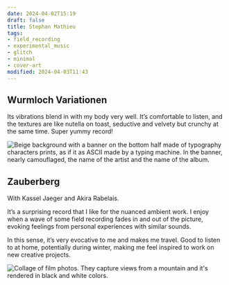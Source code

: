 ```yaml
---
date: 2024-04-02T15:19
draft: false
title: Stephan Mathieu
tags:
- field_recording
- experimental_music
- glitch
- minimal
- cover-art
modified: 2024-04-03T11:43
---
```


## Wurmloch Variationen

Its vibrations blend in with my body very well. It’s comfortable to listen, and the textures are like nutella on toast, seductive and velvety but crunchy at the same time. Super yummy record!

![Beige background with a banner on the bottom half made of typography characters prints, as if it as ASCII made by a typing machine. In the banner, nearly camouflaged, the name of the artist and the name of the album.](./attachment/vsc-paste/stephan-mathieu-240403114049.png)

## Zauberberg

With Kassel Jaeger and Akira Rabelais.

It’s a surprising record that I like for the nuanced ambient work. I enjoy when a wave of some field recording fades in and out of the picture, evoking feelings from personal experiences with similar sounds.

In this sense, it’s very evocative to me and makes me travel. Good to listen to at home, potentially during winter, making me feel inspired to work on new creative projects.

![Collage of film photos. They capture views from a mountain and it's rendered in black and white colors.](./attachment/vsc-paste/stephan-mathieu-240402152634.png)